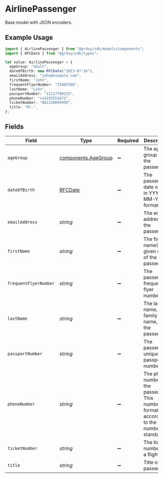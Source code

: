 # AirlinePassenger

Base model with JSON encoders.

## Example Usage

```typescript
import { AirlinePassenger } from "@gr4vy/sdk/models/components";
import { RFCDate } from "@gr4vy/sdk/types";

let value: AirlinePassenger = {
  ageGroup: "adult",
  dateOfBirth: new RFCDate("2013-07-16"),
  emailAddress: "john@example.com",
  firstName: "John",
  frequentFlyerNumber: "15885566",
  lastName: "Luhn",
  passportNumber: "11117700225",
  phoneNumber: "+14155552671",
  ticketNumber: "BA1236699999",
  title: "Mr.",
};
```

## Fields

| Field                                                                                              | Type                                                                                               | Required                                                                                           | Description                                                                                        | Example                                                                                            |
| -------------------------------------------------------------------------------------------------- | -------------------------------------------------------------------------------------------------- | -------------------------------------------------------------------------------------------------- | -------------------------------------------------------------------------------------------------- | -------------------------------------------------------------------------------------------------- |
| `ageGroup`                                                                                         | [components.AgeGroup](../../models/components/agegroup.md)                                         | :heavy_minus_sign:                                                                                 | The age group for the passenger.                                                                   | adult                                                                                              |
| `dateOfBirth`                                                                                      | [RFCDate](../../types/rfcdate.md)                                                                  | :heavy_minus_sign:                                                                                 | The passenger's date of birth in YYYY-MM-YY format.                                                | 2013-07-16                                                                                         |
| `emailAddress`                                                                                     | *string*                                                                                           | :heavy_minus_sign:                                                                                 | The email address of the passenger.                                                                | john@example.com                                                                                   |
| `firstName`                                                                                        | *string*                                                                                           | :heavy_minus_sign:                                                                                 | The first name(s) or given name of the passenger.                                                  | John                                                                                               |
| `frequentFlyerNumber`                                                                              | *string*                                                                                           | :heavy_minus_sign:                                                                                 | The passenger's frequent flyer number.                                                             | 15885566                                                                                           |
| `lastName`                                                                                         | *string*                                                                                           | :heavy_minus_sign:                                                                                 | The last name, or family name, of the passenger.                                                   | Luhn                                                                                               |
| `passportNumber`                                                                                   | *string*                                                                                           | :heavy_minus_sign:                                                                                 | The passenger's unique passport number.                                                            | 11117700225                                                                                        |
| `phoneNumber`                                                                                      | *string*                                                                                           | :heavy_minus_sign:                                                                                 | The phone number of the passenger. This number is formatted according to the E164 number standard. | +14155552671                                                                                       |
| `ticketNumber`                                                                                     | *string*                                                                                           | :heavy_minus_sign:                                                                                 | The ticket number for a flight.                                                                    | BA1236699999                                                                                       |
| `title`                                                                                            | *string*                                                                                           | :heavy_minus_sign:                                                                                 | Title of the passenger.                                                                            | Mr.                                                                                                |